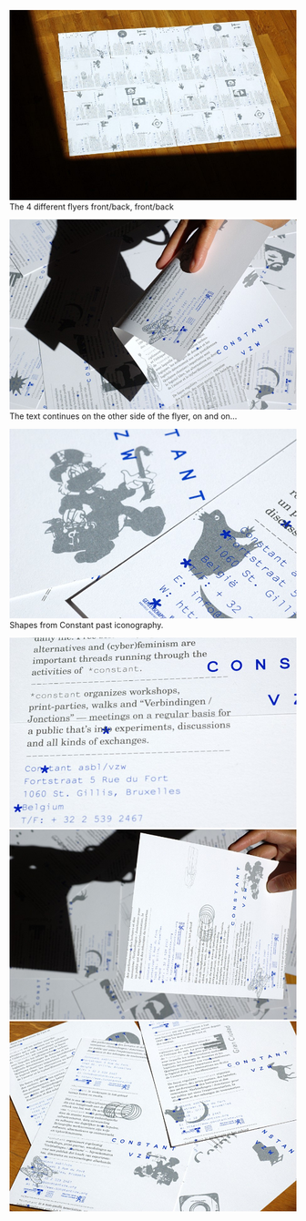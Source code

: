 ![The 4 different flyers front/back, front/back](DSC_4491_small.jpg)
The 4 different flyers front/back, front/back

![The text continues on the other side of the flyer, on and on…](DSC_4506_small.jpg)
The text continues on the other side of the flyer, on and on…

![Shapes from Constant past iconography.](DSC_4518_small.jpg)
Shapes from Constant past iconography.

![](DSC_4493_small.jpg)
![](DSC_4496_small.jpg)
![](DSC_4514_small.jpg)
